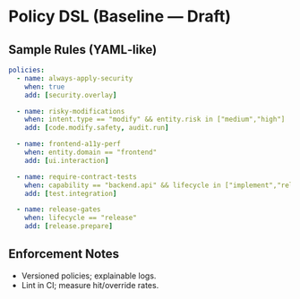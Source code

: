 # Policy DSL (Baseline — Draft)

## Sample Rules (YAML‑like)
```yaml
policies:
  - name: always-apply-security
    when: true
    add: [security.overlay]

  - name: risky-modifications
    when: intent.type == "modify" && entity.risk in ["medium","high"]
    add: [code.modify.safety, audit.run]

  - name: frontend-a11y-perf
    when: entity.domain == "frontend"
    add: [ui.interaction]

  - name: require-contract-tests
    when: capability == "backend.api" && lifecycle in ["implement","release"]
    add: [test.integration]

  - name: release-gates
    when: lifecycle == "release"
    add: [release.prepare]
```

## Enforcement Notes
- Versioned policies; explainable logs.
- Lint in CI; measure hit/override rates.

